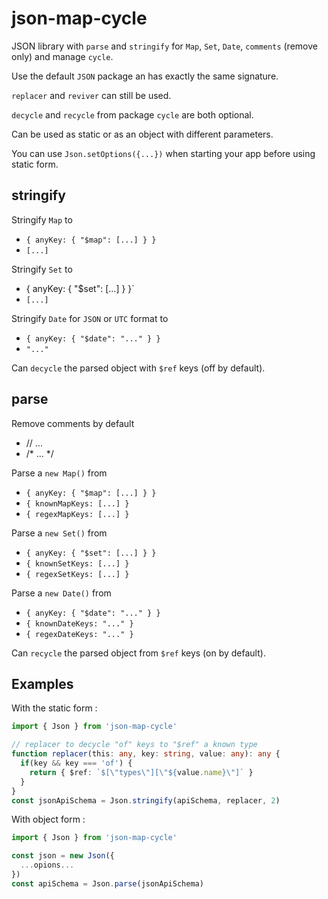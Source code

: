 # json-map-cycle

JSON library with `parse` and `stringify` for `Map`, `Set`, `Date`, `comments` (remove only) and manage `cycle`.

Use the default `JSON` package an has exactly the same signature.

`replacer` and `reviver` can still be used.

`decycle` and `recycle` from package `cycle` are both optional.

Can be used as static or as an object with different parameters.

You can use `Json.setOptions({...})` when starting your app before using static form.

## stringify

Stringify `Map` to

- `{ anyKey: { "$map": [...] } }`
- `[...]`

Stringify `Set` to

- { anyKey: { "$set": [...] } }`
- `[...]`

Stringify `Date` for `JSON` or `UTC` format to

- `{ anyKey: { "$date": "..." } }`
- `"..."`

Can `decycle` the parsed object with `$ref` keys (off by default).

## parse

Remove comments by default

- // ...
- /\* ... \*/

Parse a `new Map()` from

- `{ anyKey: { "$map": [...] } }`
- `{ knownMapKeys: [...] }`
- `{ regexMapKeys: [...] }`

Parse a `new Set()` from

- `{ anyKey: { "$set": [...] } }`
- `{ knownSetKeys: [...] }`
- `{ regexSetKeys: [...] }`

Parse a `new Date()` from

- `{ anyKey: { "$date": "..." } }`
- `{ knownDateKeys: "..." }`
- `{ regexDateKeys: "..." }`

Can `recycle` the parsed object from `$ref` keys (on by default).

## Examples

With the static form :

```ts
import { Json } from 'json-map-cycle'

// replacer to decycle "of" keys to "$ref" a known type
function replacer(this: any, key: string, value: any): any {
  if(key && key === 'of') {
    return { $ref: `$[\"types\"][\"${value.name}\"]` }
  }
}
const jsonApiSchema = Json.stringify(apiSchema, replacer, 2)
```

With object form :

```js
import { Json } from 'json-map-cycle'

const json = new Json({
  ...opions...
})
const apiSchema = Json.parse(jsonApiSchema)
```
